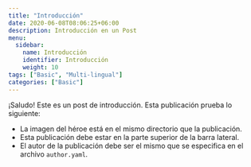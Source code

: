 ```yaml
---
title: "Introducción"
date: 2020-06-08T08:06:25+06:00
description: Introducción en un Post
menu:
  sidebar:
    name: Introducción
    identifier: Introducción
    weight: 10
tags: ["Basic", "Multi-lingual"]
categories: ["Basic"]
---
```


¡Saludo! Este es un post de introducción. Esta publicación prueba lo siguiente:

- La imagen del héroe está en el mismo directorio que la publicación.
- Esta publicación debe estar en la parte superior de la barra lateral.
- El autor de la publicación debe ser el mismo que se especifica en el archivo `author.yaml`.